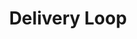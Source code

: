 ---
layout: loop
title: Delivery Loop
description: delivery loop displays delivery modules information.
sidebar: loop
lang: en
subnav: loop_delivery
uses_global_argument: true
returns_global_outputs: { countable : true, timestampable : true, versionable : false }
type: delivery
arguments :
    - {name: "country", description: "A country id.", example: "country=\"2\""}

outputs :
    - {name: "$ID", description: "the delivery module id"}
    - {name: "$TITLE", description: "the delivery module title"}
    - {name: "$CHAPO", description: "the delivery module short description"}
    - {name: "$DESCRIPTION", description: "the delivery module description"}
    - {name: "$POSTSCRIPTUM", description: "the delivery module postscriptum"}
    - {name: "$POSTAGE", description: ""}
---